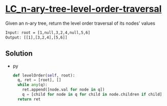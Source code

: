 # [LC_n-ary-tree-level-order-traversal](https://leetcode.com/problems/n-ary-tree-level-order-traversal)

Given an n-ary tree, return the level order traversal of its nodes' values

```txt
Input: root = [1,null,3,2,4,null,5,6]
Output: [[1],[3,2,4],[5,6]]
```

## Solution

* py

  ```py
  def levelOrder(self, root):
    q, ret = [root], []
    while any(q):
      ret.append([node.val for node in q])
      q = [child for node in q for child in node.children if child]
    return ret
  ```
